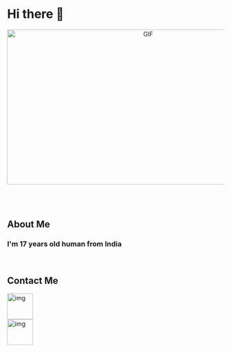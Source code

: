 # Hi there 👋
<div align="center">
<img width="640" height="360" alt="GIF" src="images/deku.gif">
</div>

</br>
</br>
</br>

## About Me
### I'm 17 years old human from India

</br>

## Contact Me
<p>
  <a href="mailto:ashuyadav4250@gmail.com">
    <img width="60" hight="100" src="https://logodownload.org/wp-content/uploads/2018/03/gmail-logo-16.png" alt="img">
  </a></br>
  <a href="https://www.twitter.com">
    <img width="60" hight="80" src="https://www.freepnglogos.com/uploads/twitter-logo-png/twitter-logo-vector-png-clipart-1.png" alt="img">
  </a>
</p>
